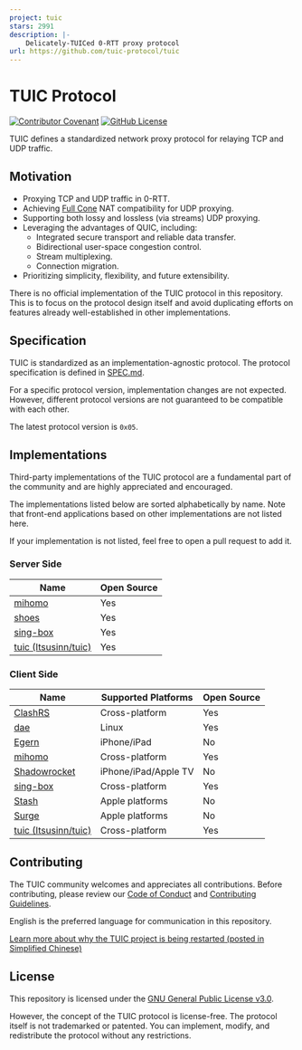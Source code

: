 ```yaml
---
project: tuic
stars: 2991
description: |-
    Delicately-TUICed 0-RTT proxy protocol
url: https://github.com/tuic-protocol/tuic
---
```


# TUIC Protocol

[![Contributor Covenant](https://img.shields.io/badge/Contributor%20Covenant-2.1-4baaaa.svg)](CODE_OF_CONDUCT.md)
[![GitHub License](https://img.shields.io/github/license/tuic-protocol/tuic)](LICENSE)

TUIC defines a standardized network proxy protocol for relaying TCP and UDP traffic.

## Motivation

- Proxying TCP and UDP traffic in 0-RTT.
- Achieving [Full Cone](https://www.rfc-editor.org/rfc/rfc3489#section-5) NAT compatibility for UDP proxying.
- Supporting both lossy and lossless (via streams) UDP proxying.
- Leveraging the advantages of QUIC, including:
    - Integrated secure transport and reliable data transfer.
    - Bidirectional user-space congestion control.
    - Stream multiplexing.
    - Connection migration.
- Prioritizing simplicity, flexibility, and future extensibility.

There is no official implementation of the TUIC protocol in this repository. This is to focus on the protocol design itself and avoid duplicating efforts on features already well-established in other implementations.

## Specification

TUIC is standardized as an implementation-agnostic protocol. The protocol specification is defined in [SPEC.md](https://github.com/tuic-protocol/tuic/blob/master/SPEC.md).

For a specific protocol version, implementation changes are not expected. However, different protocol versions are not guaranteed to be compatible with each other.

The latest protocol version is `0x05`.

## Implementations

Third-party implementations of the TUIC protocol are a fundamental part of the community and are highly appreciated and encouraged.

The implementations listed below are sorted alphabetically by name. Note that front-end applications based on other implementations are not listed here.

If your implementation is not listed, feel free to open a pull request to add it.

### Server Side

| Name | Open Source |
| - | - |
| [mihomo](https://github.com/MetaCubeX/mihomo) | Yes |
| [shoes](https://github.com/cfal/shoes) | Yes |
| [sing-box](https://github.com/SagerNet/sing-box) | Yes |
| [tuic (Itsusinn/tuic)](https://github.com/Itsusinn/tuic) | Yes |

### Client Side

| Name | Supported Platforms | Open Source |
| - | - | - |
| [ClashRS](https://github.com/Watfaq/clash-rs) | Cross-platform | Yes |
| [dae](https://github.com/daeuniverse/dae) | Linux | Yes |
| [Egern](https://egernapp.com/) | iPhone/iPad | No |
| [mihomo](https://github.com/MetaCubeX/mihomo) | Cross-platform | Yes |
| [Shadowrocket](https://shadowlaunch.com/) | iPhone/iPad/Apple TV | No |
| [sing-box](https://github.com/SagerNet/sing-box) | Cross-platform | Yes |
| [Stash](https://stash.ws) | Apple platforms | No |
| [Surge](https://nssurge.com/) | Apple platforms | No |
| [tuic (Itsusinn/tuic)](https://github.com/Itsusinn/tuic) | Cross-platform | Yes |

## Contributing

The TUIC community welcomes and appreciates all contributions. Before contributing, please review our [Code of Conduct](https://github.com/tuic-protocol/tuic/blob/master/CODE_OF_CONDUCT.md) and [Contributing Guidelines](https://github.com/tuic-protocol/tuic/blob/master/CONTRIBUTING.md).

English is the preferred language for communication in this repository.

[Learn more about why the TUIC project is being restarted (posted in Simplified Chinese)](https://www.eaimty.com/2025/restart-developing-tuic-but-not-as-the-author)

## License

This repository is licensed under the [GNU General Public License v3.0](https://github.com/tuic-protocol/tuic#GPL-3.0-1-ov-file).

However, the concept of the TUIC protocol is license-free. The protocol itself is not trademarked or patented. You can implement, modify, and redistribute the protocol without any restrictions.

